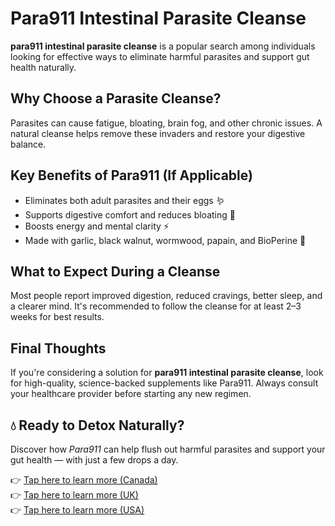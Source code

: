 # Para911 Intestinal Parasite Cleanse
**para911 intestinal parasite cleanse** is a popular search among individuals looking for effective ways to eliminate harmful parasites and support gut health naturally.

## Why Choose a Parasite Cleanse?
Parasites can cause fatigue, bloating, brain fog, and other chronic issues. A natural cleanse helps remove these invaders and restore your digestive balance.

## Key Benefits of Para911 (If Applicable)
- Eliminates both adult parasites and their eggs 🪱
- Supports digestive comfort and reduces bloating 💨
- Boosts energy and mental clarity ⚡
- Made with garlic, black walnut, wormwood, papain, and BioPerine 🌿

## What to Expect During a Cleanse
Most people report improved digestion, reduced cravings, better sleep, and a clearer mind. It's recommended to follow the cleanse for at least 2–3 weeks for best results.

## Final Thoughts
If you're considering a solution for **para911 intestinal parasite cleanse**, look for high-quality, science-backed supplements like Para911. Always consult your healthcare provider before starting any new regimen.

## 💧 Ready to Detox Naturally?

Discover how *Para911* can help flush out harmful parasites and support your gut health — with just a few drops a day.

👉 [Tap here to learn more (Canada)](https://para911-drops.ca/)  
👉 [Tap here to learn more (UK)](https://para911.uk/)  
👉 [Tap here to learn more (USA)](https://usa-para911.com/)
